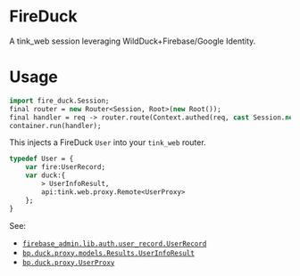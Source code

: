 # FireDuck

A tink_web session leveraging WildDuck+Firebase/Google Identity.

# Usage

```haxe
import fire_duck.Session;
final router = new Router<Session, Root>(new Root());
final handler = req -> router.route(Context.authed(req, cast Session.new)).recover(OutgoingResponse.reportError);
container.run(handler);
```

This injects a FireDuck `User` into your `tink_web` router.
```haxe
typedef User = {
    var fire:UserRecord;
    var duck:{
        > UserInfoResult, 
        api:tink.web.proxy.Remote<UserProxy>
    };
}
```

See:
- [`firebase_admin.lib.auth.user_record.UserRecord`](https://github.com/piboistudios/firebase-admin/blob/master/firebase_admin/lib/auth/user_record/UserRecord.hx)
- [`bp.duck.proxy.models.Results.UserInfoResult`](https://github.com/Brave-Pi/bp_duck/blob/45379ff50a29f00337a010b785eea4a94f7d56d0/src/bp/duck/proxy/models/Results.hx#L60)
- [`bp.duck.proxy.UserProxy`](https://github.com/Brave-Pi/bp_duck/blob/45379ff50a29f00337a010b785eea4a94f7d56d0/src/bp/duck/proxy/WildDuckProxy.hx#L150)